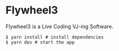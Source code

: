 # Flywheel3

Flywheel3 is a Live Coding VJ-ing Software.

```
$ yarn install # install dependencies
$ yarn dev # start the app
```

